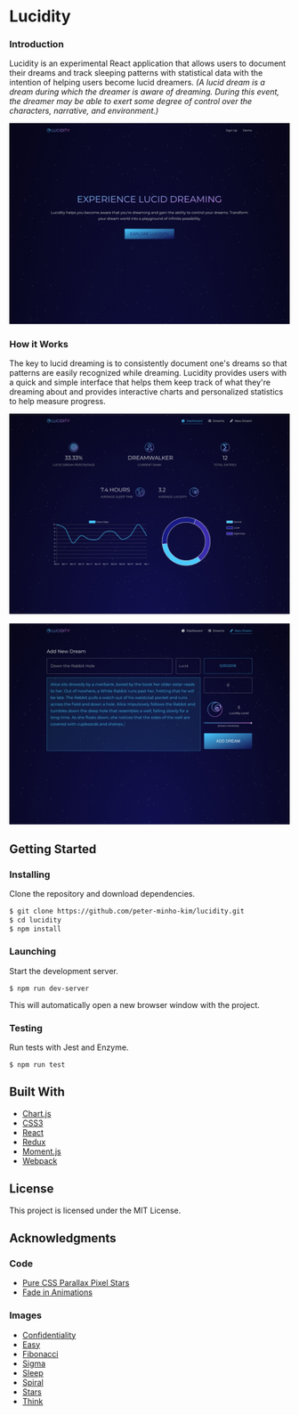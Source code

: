 # Lucidity

### Introduction
Lucidity is an experimental React application that allows users to document their dreams and track sleeping patterns with statistical data with the intention of helping users become lucid dreamers. *(A lucid dream is a dream during which the dreamer is aware of dreaming. During this event, the dreamer may be able to exert some degree of control over the characters, narrative, and environment.)*

![Lucidity Home Page](./public/images/home.png)

### How it Works
The key to lucid dreaming is to consistently document one's dreams so that patterns are easily recognized while dreaming. Lucidity provides users with a quick and simple interface that helps them keep track of what they're dreaming about and provides interactive charts and personalized statistics to help measure progress.

![Lucidity Dashboard Page](./public/images/dashboard.png)



![Lucidity Add Dream Page](./public/images/add-dream.png)

## Getting Started
### Installing
Clone the repository and download dependencies.
```
$ git clone https://github.com/peter-minho-kim/lucidity.git
$ cd lucidity
$ npm install
```

### Launching
Start the development server.
```
$ npm run dev-server
```
This will automatically open a new browser window with the project.

### Testing
Run tests with Jest and Enzyme.
```
$ npm run test
```

## Built With

 - [Chart.js](https://www.chartjs.org/)
 - [CSS3](https://developer.mozilla.org/en-US/docs/Web/CSS/CSS3)
 - [React](https://reactjs.org/)
 - [Redux](https://redux.js.org/)
 - [Moment.js](https://momentjs.com/)
 - [Webpack](https://webpack.js.org/)

## License
This project is licensed under the MIT License.

## Acknowledgments
### Code
- [Pure CSS Parallax Pixel Stars](http://codepen.io/Glucio/pen/BoLWPo)
- [Fade in Animations](http://animista.net)

### Images
- [Confidentiality](https://thenounproject.com/search/?q=confidentiality&creator=4000347&i=2009550)
- [Easy](https://thenounproject.com/term/easy/2036017/)
- [Fibonacci](https://thenounproject.com/search/?q=fibonacci&i=1751844)
- [Sigma](https://thenounproject.com/term/sigma/766084/)
- [Sleep](https://thenounproject.com/search/?q=sleep&creator=15063&i=935846)
- [Spiral](https://thenounproject.com/term/spiral/570356/)
- [Stars](https://thenounproject.com/term/stars/58181/)
- [Think](https://thenounproject.com/search/?q=think&i=866027)
